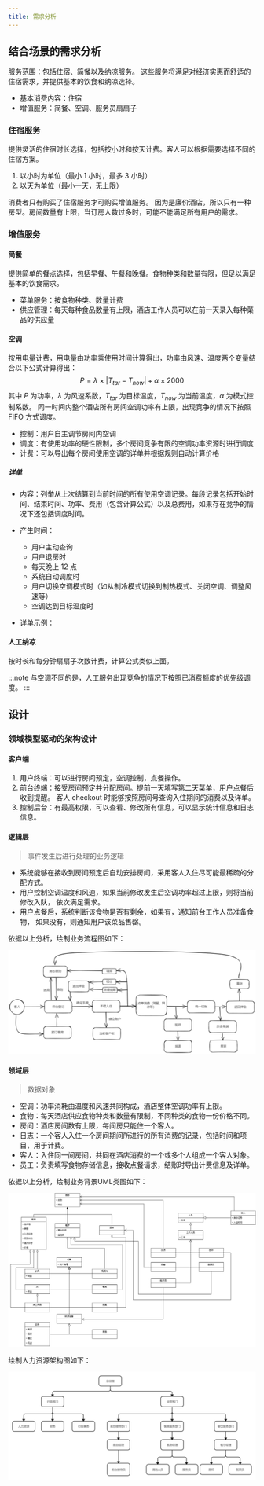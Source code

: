 ```yaml
---
title: 需求分析
---
```


## 结合场景的需求分析

服务范围：包括住宿、简餐以及纳凉服务。
这些服务将满足对经济实惠而舒适的住宿需求，并提供基本的饮食和纳凉选择。

-   基本消费内容：住宿
-   增值服务：简餐、空调、服务员扇扇子

### 住宿服务

提供灵活的住宿时长选择，包括按小时和按天计费。客人可以根据需要选择不同的住宿方案。

1. 以小时为单位（最小 1 小时，最多 3 小时）
2. 以天为单位（最小一天，无上限）

消费者只有购买了住宿服务才可购买增值服务。
因为是廉价酒店，所以只有一种房型。房间数量有上限，当订房人数过多时，可能不能满足所有用户的需求。

### 增值服务

#### 简餐

提供简单的餐点选择，包括早餐、午餐和晚餐。食物种类和数量有限，但足以满足基本的饮食需求。

-   菜单服务：按食物种类、数量计费
-   供应管理：每天每种食品数量有上限，酒店工作人员可以在前一天录入每种菜品的供应量

#### 空调

按用电量计费，用电量由功率乘使用时间计算得出，功率由风速、温度两个变量结合以下公式计算得出：
$$P=\lambda\times \lvert T_{tar}-T_{now}\rvert + \alpha\times2000$$
其中 $P$ 为功率，$\lambda$ 为风速系数，$T_{tar}$ 为目标温度，$T_{now}$ 为当前温度，$\alpha$ 为模式控制系数。
同一时间内整个酒店所有房间空调功率有上限，出现竞争的情况下按照 FIFO 方式调度。

-   控制：用户自主调节房间内空调
-   调度：有使用功率的硬性限制，多个房间竞争有限的空调功率资源时进行调度
-   计费：可以导出每个房间使用空调的详单并根据规则自动计算价格

##### 详单

- 内容：列举从上次结算到当前时间的所有使用空调记录。每段记录包括开始时间、结束时间、功率、费用（包含计算公式）以及总费用，如果存在竞争的情况下还包括调度时间。

- 产生时间：
  - 用户主动查询
  - 用户退房时
  - 每天晚上 12 点
  - 系统自动调度时
  - 用户切换空调模式时（如从制冷模式切换到制热模式、关闭空调、调整风速等）
  - 空调达到目标温度时

- 详单示例：

  

#### 人工纳凉

按时长和每分钟扇扇子次数计费，计算公式类似上面。

:::note
与空调不同的是，人工服务出现竞争的情况下按照已消费额度的优先级调度。
:::

## 设计

### 领域模型驱动的架构设计

#### 客户端

1. 用户终端：可以进行房间预定，空调控制，点餐操作。
2. 前台终端：接受房间预定并分配房间。提前一天填写第二天菜单，用户点餐后收到提醒。
   客人 checkout 时能够按照房间号查询入住期间的消费以及详单。
3. 控制后台：有最高权限，可以查看、修改所有信息，可以显示统计信息和日志信息。

#### 逻辑层

> 事件发生后进行处理的业务逻辑

-   系统能够在接收到房间预定后自动安排房间，采用客人入住尽可能最稀疏的分配方式。
-   用户控制空调温度和风速，如果当前修改发生后空调功率超过上限，则将当前修改入队，
    依次满足需求。
-   用户点餐后，系统判断该食物是否有剩余，如果有，通知前台工作人员准备食物，
    如果没有，则通知用户该菜品售罄。

依据以上分析，绘制业务流程图如下：

![](../../../assets/homework_1_actions.png)

#### 领域层

> 数据对象

- 空调：功率消耗由温度和风速共同构成，酒店整体空调功率有上限。
- 食物：每天酒店供应食物种类和数量有限制，不同种类的食物一份价格不同。
- 房间：酒店房间数有上限，每间房只能住一个客人。
- 日志：一个客人入住一个房间期间所进行的所有消费的记录，包括时间和项目，用于计费。
- 客人：入住同一间房间，共同在酒店消费的一个或多个人组成一个客人对象。
- 员工：负责填写食物存储信息，接收点餐请求，结账时导出计费信息及详单。

依据以上分析，绘制业务背景UML类图如下：

![](../../../assets/homework_1_UML.jpg)

绘制人力资源架构图如下：

![](../../../assets/homework_1_people.png)
